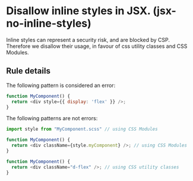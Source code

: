 # Disallow inline styles in JSX. (jsx-no-inline-styles)

Inline styles can represent a security risk, and are blocked by CSP. Therefore we disallow their usage, in favour of css utility classes and CSS Modules. 

## Rule details

The following pattern is considered an error:

```js
function MyComponent() {
  return <div style={{ display: 'flex' }} />;
}
```

The following patterns are not errors:

```js
import style from "MyComponent.scss" // using CSS Modules

function MyComponent() {
  return <div className={style.myComponent} />; // using CSS Modules
}

function MyComponent() {
  return <div className="d-flex" />; // using CSS utility classes
}
```
